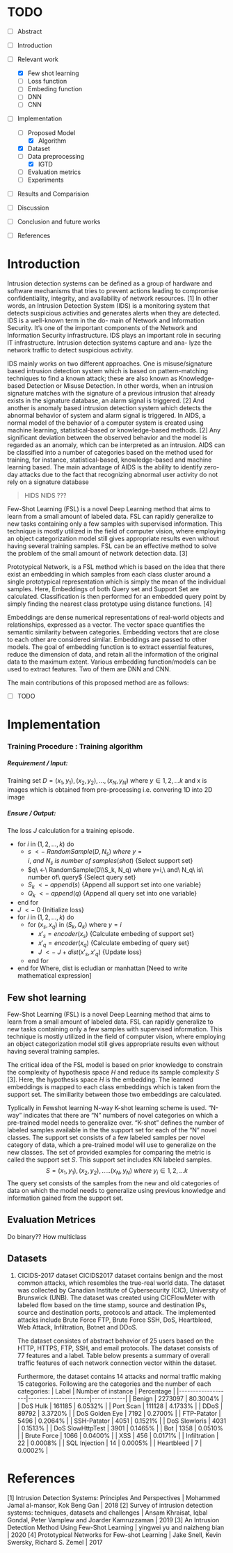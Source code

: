 
# TODO

- [ ] Abstract
- [ ] Introduction
- [ ] Relevant work
	- [x] Few shot learning
	- [ ] Loss function
	- [ ] Embeding function
	- [ ] DNN 
	- [ ] CNN
- [ ] Implementation
	- [ ] Proposed Model
		- [x] Algorithm
	- [x] Dataset
	- [ ] Data preprocessing
		- [x] IGTD
	- [ ] Evaluation metrics
	- [ ] Experiments
- [ ] Results and Comparision
- [ ] Discussion
- [ ] Conclusion and future works
- [ ] References


# Introduction
Intrusion detection systems can be defined as a group of hardware and software
mechanisms that tries to prevent actions leading to compromise confidentiality,
integrity, and availability of network resources. [1] In other words, an Intrusion
Detection System (IDS) is a monitoring system that detects suspicious activities
and generates alerts when they are detected. IDS is a well-known term in the do-
main of Network and Information Security. It’s one of the important components
of the Network and Information Security infrastructure. IDS plays an important
role in securing IT infrastructure. Intrusion detection systems capture and ana-
lyze the network traffic to detect suspicious activity.

IDS mainly works on two different approaches. One is misuse/signature based intrusion detection system which is based on pattern-matching techniques to find a known attack; these are also known as Knowledge-based Detection or Misuse Detection. In other words, when an intrusion signature matches with the signature of a previous intrusion that already exists in the signature database, an alarm signal is triggered. [2] And another is anomaly based intrusion detection system which detects the abnormal behavior of system and alarm signal is triggered. In AIDS, a normal model of the behavior of a computer system is created using machine learning, statistical-based or knowledge-based methods. [2] Any significant deviation between the observed behavior and the model is regarded as an anomaly, which can be interpreted as an intrusion. AIDS can be classified into a number of categories based on the method used for training, for instance, statistical-based, knowledge-based and machine learning based. The main advantage of AIDS is the ability to identify zero-day attacks due to the fact that recognizing abnormal user activity do not rely on a signature database

> HIDS NIDS ???

Few-Shot Learning (FSL) is a novel Deep Learning method that aims to learn from a small amount of labeled data. FSL can rapidly generalize to new tasks containing only a few samples with supervised information. This technique is mostly utilized in the field of computer vision, where employing an object categorization model still gives appropriate results even without having several training samples. FSL can be an effective method to solve the problem of the small amount of network detection data. [3]

Prototypical Network, is a FSL method which is based on the idea that there exist an embedding in which samples from each class cluster around a single prototypical representation which is simply the mean of the individual samples. Here, Embeddings of both Query set and Support Set are calculated. Classification is then performed for an embedded query point by simply finding the nearest class prototype using distance functions. [4] 

Embeddings are dense numerical representations of real-world objects and relationships, expressed as a vector. The vector space quantifies the semantic similarity between categories. Embedding vectors that are close to each other are considered similar. Embeddings are passed to other models. 
The goal of embedding function is to extract essential features, reduce the dimension of data, and retain all the information of the original data to the maximum extent. Various embedding function/models can be used to extract features. Two of them are DNN and CNN.

The main contributions of this proposed method are as follows:
- [ ] TODO


# Implementation

### Training Procedure : Training algorithm
##### Requirement / Input:
Training set $D={(x_1, y_1), (x_2, y_2), ... , (x_N, y_N)}$ where $y \in {1, 2, ... k}$ and x is images which is obtained from pre-processing i.e. convering 1D into 2D image
##### Ensure / Output:
The loss $J$ calculation for a training episode.
- for $i$ in $(1, 2, ..., k)$ do
	- $s\ <-\ RandomSample(D, N_s)\ where\ y = i,\ and\ N_s\ is\ number\ of\ samples(shot)$ {Select support set}
	- $q\ <-\ RandomSample(D\\S_k, N_q) where y=i,\ and\ N_q\ is\ number of\ query$ {Select query set}
	- $S_k\ <-\ append(s)$ {Append all support set into one variable}
	- $Q_k\ <-\ append(q)$ {Append all query set into one variable}
 - end for
 - $J\ <-\ 0$ {Initialize loss}
 - for $i$ in $(1, 2, ..., k)$ do
	 - for $(x_s, x_q)$ in ($S_k, Q_k$) where $y=i$
		 - $x'_s = encoder(x_s)$ {Calculate embeding of support set}
		 - $x'_q = encoder(x_q)$ {Calculate embeding of query set}
		 - $J\ <-\ J + dist(x'_s, x'_q)$ {Update loss}
	 - end for
 - end for
 Where,
 dist is ecludian or manhattan [Need to write mathematical expression]

## Few shot learning
Few-Shot Learning (FSL) is a novel Deep Learning method that aims to learn from
a small amount of labeled data. FSL can rapidly generalize to new tasks containing
only a few samples with supervised information. This technique is mostly utilized
in the field of computer vision, where employing an object categorization model
still gives appropriate results even without having several training samples.

The critical idea of the FSL model is based on prior knowledge to constrain the complexity of hypothesis space $H$ and reduce its sample complexity $S$ [3]. Here, the hypothesis space $H$ is the embedding. The learned embeddings is mapped to each class embeddings which is taken from the support set. The simillarity between those two embeddings are calculated.

Typlically in Fewshot learning N-way K-shot learning scheme is used. “N-way” indicates
that there are “N” numbers of novel categories on which a pre-trained model needs to generalize over. “K-shot” defines the number of labeled samples available in the the support set for each of the “N” novel classes. The support set consists of a few labeled samples per novel category of data, which a pre-trained model will use to generalize on the new classes. The set of provided examples for comparing the metric is called the support set $S$. This support set includes KN labeled samples.
$$S = (x_1 , y_1 ), (x_2 , y_2 ), .....(x_N , y_N )\  where\ y_i \in {1, 2, ... k}$$
The query set consists of the samples from the new and old categories of data on which the model needs to generalize using previous knowledge and information gained from the support set.


## Evaluation Metrices
Do binary??
How multiclass

## Datasets
1. CICIDS-2017 dataset
	CICIDS2017 dataset contains benign and the most common attacks, which resembles the true-real world data. The dataset was collected by Canadian Institute of Cybersecurity (CIC), University of Brunswick (UNB). The dataset was created using CICFlowMeter with labeled flow based on the time stamp, source and destination IPs, source and destination ports, protocols and attack. The implemented attacks include Brute Force FTP, Brute Force SSH, DoS, Heartbleed, Web Attack, Infiltration, Botnet and DDoS.

	The dataset consistes of abstract behavior of 25 users based on the HTTP, HTTPS, FTP, SSH, and email protocols. The dataset consists of 77 features and a label. Table below presents a summary of overall traffic features of each network connection vector within the dataset.

	Furthermore, the dataset contains 14 attacks and normal traffic making 15 categories. Following are the categories and the number of each categories:
| Label             | Number of instance   | Percentage |
|-------------------|----------------------|------------|
| Benign            | 2273097              | 80.3004%   |
| DoS Hulk          | 161185               | 6.0532%    |
| Port Scan         | 111128               | 4.1733%    |
| DDoS              | 89792                | 3.3720%    |
| DoS Golden Eye    | 7192                 | 0.2700%    |
| FTP-Patator       | 5496                 | 0.2064%    |
| SSH-Patator       | 4051                 | 0.1521%    |
| DoS Slowloris     | 4031                 | 0.1513%    |
| DoS SlowHttpTest  | 3901                 | 0.1465%    |
| Bot               | 1358                 | 0.0510%    |
| Brute Force       | 1066                 | 0.0400%    |
| XSS               | 456                  | 0.0171%    |
| Infiltration      | 22                   | 0.0008%    |
| SQL Injection     | 14                   | 0.0005%    |
| Heartbleed        | 7                    | 0.0002%    |


# References
[1] Intrusion Detection Systems: Principles And Perspectives | Mohammed Jamal al-mansor, Kok Beng Gan | 2018
[2] Survey of intrusion detection systems: techniques, datasets and challenges | Ansam Khraisat, Iqbal Gondal, Peter Vamplew and Joarder Kamruzzaman | 2019
[3] An Intrusion Detection Method Using Few-Shot Learning | yingwei yu and naizheng bian | 2020
[4] Prototypical Networks for Few-shot Learning | Jake Snell, Kevin Swersky, Richard S. Zemel | 2017

